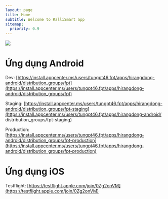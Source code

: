 ```yaml
---
layout: page
title: Home
subtitle: Welcome to RalliSmart app
sitemap:
  priority: 0.9
---
```


<img src="{{ '/assets/img/pudhina.jpg' | prepend: site.baseurl }}" id="about-img">

# Ứng dụng Android

Dev: [https://install.appcenter.ms/users/tungpt46.fpt/apps/hirangdong-android/distribution_groups/fpt](https://install.appcenter.ms/users/tungpt46.fpt/apps/hirangdong-android/distribution_groups/fpt)

Staging: [https://install.appcenter.ms/users/tungpt46.fpt/apps/hirangdong-android/distribution_groups/fpt-staging](https://install.appcenter.ms/users/tungpt46.fpt/apps/hirangdong-android/
distribution_groups/fpt-staging)

Production: [https://install.appcenter.ms/users/tungpt46.fpt/apps/hirangdong-android/distribution_groups/fpt-production](https://install.appcenter.ms/users/tungpt46.fpt/apps/hirangdong-android/distribution_groups/fpt-production)

# Ứng dụng iOS
Testflight: [https://testflight.apple.com/join/0Zg2onVM](https://testflight.apple.com/join/0Zg2onVM)
